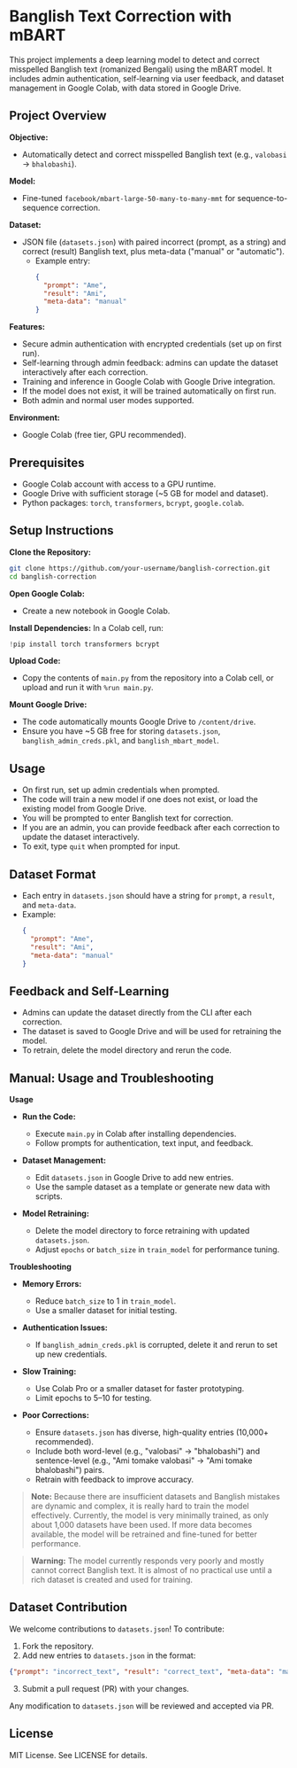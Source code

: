 # Banglish Text Correction with mBART

This project implements a deep learning model to detect and correct misspelled Banglish text (romanized Bengali) using the mBART model. It includes admin authentication, self-learning via user feedback, and dataset management in Google Colab, with data stored in Google Drive.

## Project Overview

**Objective:**
- Automatically detect and correct misspelled Banglish text (e.g., `valobasi` → `bhalobashi`).

**Model:**
- Fine-tuned `facebook/mbart-large-50-many-to-many-mmt` for sequence-to-sequence correction.

**Dataset:**
- JSON file (`datasets.json`) with paired incorrect (prompt, as a string) and correct (result) Banglish text, plus meta-data ("manual" or "automatic").
  - Example entry:
    ```json
    {
      "prompt": "Ame",
      "result": "Ami",
      "meta-data": "manual"
    }
    ```

**Features:**
- Secure admin authentication with encrypted credentials (set up on first run).
- Self-learning through admin feedback: admins can update the dataset interactively after each correction.
- Training and inference in Google Colab with Google Drive integration.
- If the model does not exist, it will be trained automatically on first run.
- Both admin and normal user modes supported.

**Environment:**
- Google Colab (free tier, GPU recommended).

## Prerequisites

- Google Colab account with access to a GPU runtime.
- Google Drive with sufficient storage (~5 GB for model and dataset).
- Python packages: `torch`, `transformers`, `bcrypt`, `google.colab`.

## Setup Instructions

**Clone the Repository:**
```bash
git clone https://github.com/your-username/banglish-correction.git
cd banglish-correction
```

**Open Google Colab:**
- Create a new notebook in Google Colab.

**Install Dependencies:**
In a Colab cell, run:
```python
!pip install torch transformers bcrypt
```

**Upload Code:**
- Copy the contents of `main.py` from the repository into a Colab cell, or upload and run it with `%run main.py`.

**Mount Google Drive:**
- The code automatically mounts Google Drive to `/content/drive`.
- Ensure you have ~5 GB free for storing `datasets.json`, `banglish_admin_creds.pkl`, and `banglish_mbart_model`.

## Usage

- On first run, set up admin credentials when prompted.
- The code will train a new model if one does not exist, or load the existing model from Google Drive.
- You will be prompted to enter Banglish text for correction.
- If you are an admin, you can provide feedback after each correction to update the dataset interactively.
- To exit, type `quit` when prompted for input.

## Dataset Format

- Each entry in `datasets.json` should have a string for `prompt`, a `result`, and `meta-data`.
- Example:
  ```json
  {
    "prompt": "Ame",
    "result": "Ami",
    "meta-data": "manual"
  }
  ```

## Feedback and Self-Learning

- Admins can update the dataset directly from the CLI after each correction.
- The dataset is saved to Google Drive and will be used for retraining the model.
- To retrain, delete the model directory and rerun the code.

## Manual: Usage and Troubleshooting

**Usage**

- **Run the Code:**
  - Execute `main.py` in Colab after installing dependencies.
  - Follow prompts for authentication, text input, and feedback.

- **Dataset Management:**
  - Edit `datasets.json` in Google Drive to add new entries.
  - Use the sample dataset as a template or generate new data with scripts.

- **Model Retraining:**
  - Delete the model directory to force retraining with updated `datasets.json`.
  - Adjust `epochs` or `batch_size` in `train_model` for performance tuning.

**Troubleshooting**

- **Memory Errors:**
  - Reduce `batch_size` to 1 in `train_model`.
  - Use a smaller dataset for initial testing.

- **Authentication Issues:**
  - If `banglish_admin_creds.pkl` is corrupted, delete it and rerun to set up new credentials.

- **Slow Training:**
  - Use Colab Pro or a smaller dataset for faster prototyping.
  - Limit epochs to 5–10 for testing.

- **Poor Corrections:**
  - Ensure `datasets.json` has diverse, high-quality entries (10,000+ recommended).
  - Include both word-level (e.g., "valobasi" → "bhalobashi") and sentence-level (e.g., "Ami tomake valobasi" → "Ami tomake bhalobashi") pairs.
  - Retrain with feedback to improve accuracy.

> **Note:** Because there are insufficient datasets and Banglish mistakes are dynamic and complex, it is really hard to train the model effectively. Currently, the model is very minimally trained, as only about 1,000 datasets have been used. If more data becomes available, the model will be retrained and fine-tuned for better performance.

> **Warning:** The model currently responds very poorly and mostly cannot correct Banglish text. It is almost of no practical use until a rich dataset is created and used for training.

## Dataset Contribution

We welcome contributions to `datasets.json`! To contribute:

1. Fork the repository.
2. Add new entries to `datasets.json` in the format:
```json
{"prompt": "incorrect_text", "result": "correct_text", "meta-data": "manual"}
```
3. Submit a pull request (PR) with your changes.

Any modification to `datasets.json` will be reviewed and accepted via PR.

## License

MIT License. See LICENSE for details.
